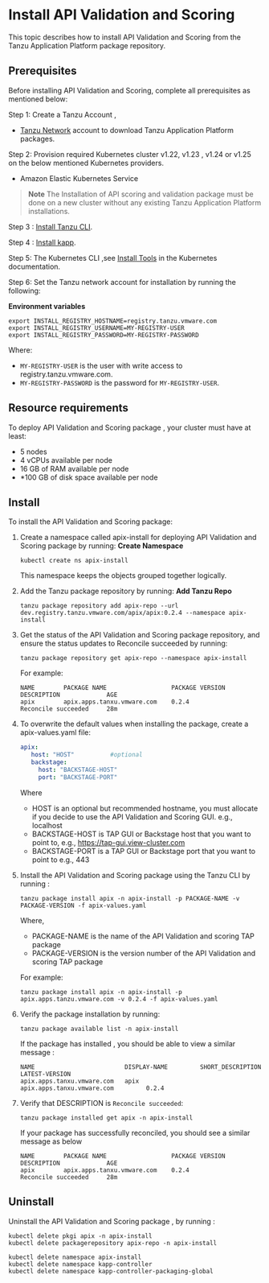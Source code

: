 # Install API Validation and Scoring

This topic describes how to install API Validation and Scoring from the Tanzu  Application Platform package repository.

## Prerequisites

Before installing API Validation and Scoring, complete all prerequisites as mentioned below:

Step 1: Create a Tanzu Account ,

- [Tanzu Network](https://network.tanzu.vmware.com/) account to download Tanzu Application Platform packages.

Step 2:  Provision required Kubernetes cluster v1.22, v1.23 , v1.24  or v1.25 on the below mentioned  Kubernetes providers.

- Amazon Elastic Kubernetes Service

> **Note** The Installation of API scoring and validation package must be done on a new cluster without any existing Tanzu Application Platform installations.

Step 3 : [Install Tanzu CLI](../install-tanzu-cli.hbs.md#cli-and-plugin).

Step 4 : [Install kapp](https://carvel.dev/kapp/docs/v0.54.0/install/).

Step 5: The Kubernetes CLI ,see [Install Tools](https://kubernetes.io/docs/tasks/tools) in the Kubernetes documentation.

Step 6: Set the Tanzu network account for installation by running the following:

**Environment variables**

```console
export INSTALL_REGISTRY_HOSTNAME=registry.tanzu.vmware.com
export INSTALL_REGISTRY_USERNAME=MY-REGISTRY-USER
export INSTALL_REGISTRY_PASSWORD=MY-REGISTRY-PASSWORD
```

Where:
- `MY-REGISTRY-USER` is the user with write access to registry.tanzu.vmware.com.
- `MY-REGISTRY-PASSWORD` is the password for `MY-REGISTRY-USER`.

## Resource requirements
To deploy API Validation and Scoring package , your cluster must have at least:

- 5 nodes
- 4 vCPUs available per node
- 16 GB of RAM available per node
- *100 GB of disk space available per node

## Install

To install the API Validation and Scoring package:

1. Create a namespace called apix-install for deploying API Validation and Scoring package by running:
   **Create Namespace**
   ```console
   kubectl create ns apix-install
   ```
   This namespace keeps the objects grouped together logically.

2. Add the Tanzu package repository by running:
   **Add Tanzu Repo**
   ```console
   tanzu package repository add apix-repo --url dev.registry.tanzu.vmware.com/apix/apix:0.2.4 --namespace apix-install
   ```

3. Get the status of the API Validation and Scoring package repository, and ensure the status updates to Reconcile succeeded by running:
   ```console
   tanzu package repository get apix-repo --namespace apix-install
   ```
   For example:
   ```
   NAME        PACKAGE NAME                  PACKAGE VERSION           DESCRIPTION             AGE
   apix        apix.apps.tanxu.vmware.com    0.2.4                     Reconcile succeeded     28m
   ```

4. To overwrite the default values when installing the package, create a apix-values.yaml  file:
   ```yaml
   apix:
      host: "HOST"          #optional
      backstage:
        host: "BACKSTAGE-HOST"
        port: "BACKSTAGE-PORT"
   ```
   Where
   - HOST is an optional but recommended hostname, you must allocate if you decide to use the API Validation and Scoring GUI. e.g., localhost
   - BACKSTAGE-HOST is TAP GUI or Backstage host that you want to point to, e.g., https://tap-gui.view-cluster.com
   - BACKSTAGE-PORT is a TAP GUI or Backstage port that you want to point to e.g., 443

5. Install the API Validation and Scoring package using the Tanzu CLI by running :
   ```console
   tanzu package install apix -n apix-install -p PACKAGE-NAME -v PACKAGE-VERSION -f apix-values.yaml
   ```
   Where, 
   - PACKAGE-NAME is the name of the API Validation and scoring TAP package
   - PACKAGE-VERSION is the version number of the API Validation and scoring TAP package

   For example:
   ```console
   tanzu package install apix -n apix-install -p apix.apps.tanzu.vmware.com -v 0.2.4 -f apix-values.yaml
   ```

6. Verify the package installation by running:
   ```console
   tanzu package available list -n apix-install
   ```
   If the package has installed , you should be able to view a similar message :
   ```console
   NAME                         DISPLAY-NAME         SHORT_DESCRIPTION                  LATEST-VERSION
   apix.apps.tanxu.vmware.com   apix                 apix.apps.tanxu.vmware.com         0.2.4
   ```

7. Verify that DESCRIPTION is `Reconcile succeeded`:

   ```console
   tanzu package installed get apix -n apix-install
   ```
   If your package has successfully reconciled, you should see a similar message as below

   ```console
   NAME        PACKAGE NAME                  PACKAGE VERSION           DESCRIPTION             AGE
   apix        apix.apps.tanxu.vmware.com    0.2.4                     Reconcile succeeded     28m
   ```

## Uninstall

Uninstall the API Validation and Scoring package , by running :

```console
kubectl delete pkgi apix -n apix-install
kubectl delete packagerepository apix-repo -n apix-install
 
kubectl delete namespace apix-install
kubectl delete namespace kapp-controller
kubectl delete namespace kapp-controller-packaging-global
```
